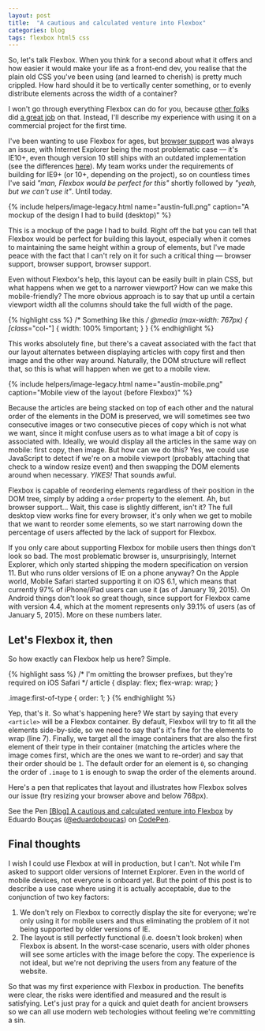```yaml
---
layout: post
title:  "A cautious and calculated venture into Flexbox"
categories: blog
tags: flexbox html5 css
---
```

So, let's talk Flexbox. When you think for a second about what it offers and how easier it would make your life as a front-end dev, you realise that the plain old CSS you've been using (and learned to cherish) is pretty much crippled. How hard should it be to vertically center something, or to evenly distribute elements across the width of a container?<!--more-->

I won't go through everything Flexbox can do for you, because [other folks](http://css-tricks.com/snippets/css/a-guide-to-flexbox/) did [a great job](http://www.sketchingwithcss.com/samplechapter/cheatsheet.html) on that. Instead, I'll describe my experience with using it on a commercial project for the first time.

I've been wanting to use Flexbox for ages, but [browser support](http://caniuse.com/#feat=flexbox) was always an issue, with Internet Explorer being the most problematic case — it's IE10+, even though version 10 still ships with an outdated implementation (see the differences [here](http://css-tricks.com/old-flexbox-and-new-flexbox/)). My team works under the requirements of building for IE9+ (or 10+, depending on the project), so on countless times I've said *"man, Flexbox would be perfect for this"* shortly followed by *"yeah, but we can't use it"*. Until today.

{% include helpers/image-legacy.html name="austin-full.png" caption="A mockup of the design I had to build (desktop)" %}

This is a mockup of the page I had to build. Right off the bat you can tell that Flexbox would be perfect for building this layout, especially when it comes to maintaining the same height within a group of elements, but I've made peace with the fact that I can't rely on it for such a critical thing — browser support, browser support, browser support.

Even without Flexbox's help, this layout can be easily built in plain CSS, but what happens when we get to a narrower viewport? How can we make this mobile-friendly? The more obvious approach is to say that up until a certain viewport width all the columns should take the full width of the page.

{% highlight css %}
/* Something like this */
@media (max-width: 767px) {
	[class*="col-"] {
		width: 100% !important;
	}
}
{% endhighlight %}

This works absolutely fine, but there's a caveat associated with the fact that our layout alternates between displaying articles with copy first and then image and the other way around. Naturally, the DOM structure will reflect that, so this is what will happen when we get to a mobile view.

{% include helpers/image-legacy.html name="austin-mobile.png" caption="Mobile view of the layout (before Flexbox)" %}

Because the articles are being stacked on top of each other and the natural order of the elements in the DOM is preserved, we will sometimes see two consecutive images or two consecutive pieces of copy which is not what we want, since it might confuse users as to what image a bit of copy is associated with. Ideally, we would display all the articles in the same way on mobile: first copy, then image. But how can we do this? Yes, we could use JavaScript to detect if we're on a mobile viewport (probably attaching that check to a window resize event) and then swapping the DOM elements around when necessary. *YIKES!* That sounds awful.

Flexbox is capable of reordering elements regardless of their position in the DOM tree, simply by adding a `order` property to the element. Ah, but browser support... Wait, this case is slightly different, isn't it?
The full desktop view works fine for every browser, it's only when we get to mobile that we want to reorder some elements, so we start narrowing down the percentage of users affected by the lack of support for Flexbox.

If you only care about supporting Flexbox for mobile users then things don't look so bad. The most problematic browser is, unsurprisingly, Internet Explorer, which only started shipping the modern specification on version 11. But who runs older versions of IE on a phone anyway? On the Apple world, Mobile Safari started supporting it on iOS 6.1, which means that currently 97% of iPhone/iPad users can use it (as of January 19, 2015). On Android things don't look so great though, since support for Flexbox came with version 4.4, which at the moment represents only 39.1% of users (as of January 5, 2015). More on these numbers later.

## Let's Flexbox it, then
So how exactly can Flexbox help us here? Simple.

{% highlight sass %}
/* 
I'm omitting the browser prefixes,
but they're required on iOS Safari
*/
article {
	display: flex;
	flex-wrap: wrap;
}

.image:first-of-type {
	order: 1;
}
{% endhighlight %}

Yep, that's it. So what's happening here? We start by saying that every `<article>` will be a Flexbox container. By default, Flexbox will try to fit all the elements side-by-side, so we need to say that's it's fine for the elements to wrap (line 7).
Finally, we target all the image containers that are also the first element of their type in their container (matching the articles where the image comes first, which are the ones we want to re-order) and say that their order should be `1`. The default order for an element is `0`, so changing the order of `.image` to `1` is enough to swap the order of the elements around.

Here's a pen that replicates that layout and illustrates how Flexbox solves our issue (try resizing your browser above and below 768px).

<p data-height="310" data-theme-id="0" data-slug-hash="vEZBdo" data-default-tab="result" data-user="eduardoboucas" class='codepen'>See the Pen <a href='http://codepen.io/eduardoboucas/pen/vEZBdo/'>[Blog] A cautious and calculated venture into Flexbox</a> by Eduardo Bouças (<a href='http://codepen.io/eduardoboucas'>@eduardoboucas</a>) on <a href='http://codepen.io'>CodePen</a>.</p>
<script async src="//assets.codepen.io/assets/embed/ei.js"></script>

## Final thoughts
I wish I could use Flexbox at will in production, but I can't. Not while I'm asked to support older versions of Internet Explorer. Even in the world of mobile devices, not everyone is onboard yet. But the point of this post is to describe a use case where using it is actually acceptable, due to the conjunction of two key factors:

1. We don't rely on Flexbox to correctly display the site for everyone; we're only using it for mobile users and thus eliminating the problem of it not being supported by older versions of IE.
1. The layout is still perfectly functional (i.e. doesn't look broken) when Flexbox is absent. In the worst-case scenario, users with older phones will see some articles with the image before the copy. The experience is not ideal, but we're not depriving the users from any feature of the website.

So that was my first experience with Flexbox in production. The benefits were clear, the risks were identified and measured and the result is satisfying. Let's just pray for a quick and quiet death for ancient browsers so we can all use modern web techologies without feeling we're committing a sin.<!--tomb-->